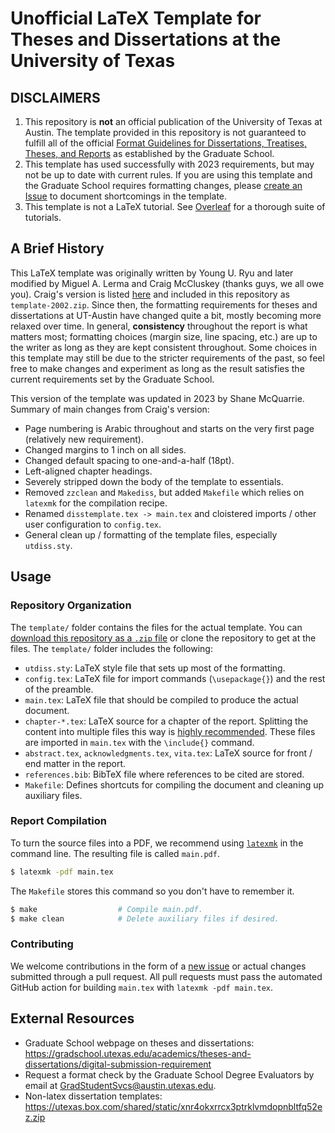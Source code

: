 # Unofficial LaTeX Template for Theses and Dissertations at the University of Texas

## DISCLAIMERS

1. This repository is **not** an official publication of the University of Texas at Austin. The template provided in this repository is not guaranteed to fulfill all of the official [Format Guidelines for Dissertations, Treatises, Theses, and Reports](https://utexas.box.com/shared/static/ffag6al7b0eaaqcheml6dcot9u3z6zit.pdf) as established by the Graduate School.
2. This template has used successfully with 2023 requirements, but may not be up to date with current rules. If you are using this template and the Graduate School requires formatting changes, please [create an Issue](https://github.com/shanemcq18/utexas-thesis-template/issues/new) to document shortcomings in the template.
3. This template is not a LaTeX tutorial. See [Overleaf](https://www.overleaf.com/learn/latex/Tutorials) for a thorough suite of tutorials.

## A Brief History

This LaTeX template was originally written by Young U. Ryu and later modified by Miguel A. Lerma and Craig McCluskey (thanks guys, we all owe you).
Craig's version is listed [here](https://gradschool.utexas.edu/academics/theses-and-dissertations/digital-submission-requirement/latex-document-preparation) and included in this repository as `template-2002.zip`.
Since then, the formatting requirements for theses and dissertations at UT-Austin have changed quite a bit, mostly becoming more relaxed over time.
In general, **consistency** throughout the report is what matters most; formatting choices (margin size, line spacing, etc.) are up to the writer as long as they are kept consistent throughout.
Some choices in this template may still be due to the stricter requirements of the past, so feel free to make changes and experiment as long as the result satisfies the current requirements set by the Graduate School.

This version of the template was updated in 2023 by Shane McQuarrie.
Summary of main changes from Craig's version:
- Page numbering is Arabic throughout and starts on the very first page (relatively new requirement).
- Changed margins to 1 inch on all sides.
- Changed default spacing to one-and-a-half (18pt).
- Left-aligned chapter headings.
- Severely stripped down the body of the template to essentials.
- Removed `zzclean` and `Makediss`, but added `Makefile` which relies on `latexmk` for the compilation recipe.
- Renamed `disstemplate.tex -> main.tex`
and cloistered imports / other user configuration to `config.tex`.
- General clean up / formatting of the template files, especially `utdiss.sty`.

## Usage

### Repository Organization

The `template/` folder contains the files for the actual template.
You can [download this repository as a `.zip` file](https://github.com/shanemcq18/utexas-thesis-template/archive/refs/heads/main.zip) or clone the repository to get at the files.
The `template/` folder includes the following:
- `utdiss.sty`: LaTeX style file that sets up most of the formatting.
- `config.tex`: LaTeX file for import commands (`\usepackage{}`) and the rest of the preamble.
- `main.tex`: LaTeX file that should be compiled to produce the actual document.
- `chapter-*.tex`: LaTeX source for a chapter of the report. Splitting the content into multiple files this way is [highly recommended](https://www.overleaf.com/learn/latex/Management_in_a_large_project). These files are imported in `main.tex` with the `\include{}` command.
- `abstract.tex`, `acknowledgments.tex`, `vita.tex`: LaTeX source for front / end matter in the report.
- `references.bib`: BibTeX file where references to be cited are stored.
- `Makefile`: Defines shortcuts for compiling the document and cleaning up auxiliary files.

### Report Compilation

To turn the source files into a PDF, we recommend using [`latexmk`](https://mg.readthedocs.io/latexmk.html) in the command line.
The resulting file is called `main.pdf`.

```bash
$ latexmk -pdf main.tex
```

The `Makefile` stores this command so you don't have to remember it.

```bash
$ make                  # Compile main.pdf.
$ make clean            # Delete auxiliary files if desired.
```

### Contributing

We welcome contributions in the form of a [new issue](https://github.com/shanemcq18/utexas-thesis-template/issues/new) or actual changes submitted through a pull request.
All pull requests must pass the automated GitHub action for building `main.tex` with `latexmk -pdf main.tex`.

## External Resources

- Graduate School webpage on theses and dissertations: https://gradschool.utexas.edu/academics/theses-and-dissertations/digital-submission-requirement
- Request a format check by the Graduate School Degree Evaluators by email at GradStudentSvcs@austin.utexas.edu.
- Non-latex dissertation templates: https://utexas.box.com/shared/static/xnr4okxrrcx3ptrklvmdopnbltfq52ez.zip
